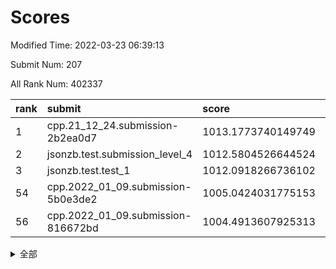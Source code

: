 # Scores

Modified Time: 2022-03-23 06:39:13

Submit Num: 207

All Rank Num: 402337

| rank |               submit               |       score        |       sigma        | pk_num |
| :--- | :--------------------------------- | :----------------- | :----------------- | :----- |
| 1    | cpp.21_12_24.submission-2b2ea0d7   | 1013.1773740149749 | 0.7949018340859131 | 7775   |
| 2    | jsonzb.test.submission_level_4     | 1012.5804526644524 | 0.8118067561091703 | 7777   |
| 3    | jsonzb.test.test_1                 | 1012.0918266736102 | 0.8139968443657235 | 7771   |
| 54   | cpp.2022_01_09.submission-5b0e3de2 | 1005.0424031775153 | 0.7128686958380774 | 7778   |
| 56   | cpp.2022_01_09.submission-816672bd | 1004.4913607925313 | 0.7176796469884096 | 7777   |


<details>
<summary>全部</summary>

| rank |                 submit                 |       score        |       sigma        | pk_num |
| :--- | :------------------------------------- | :----------------- | :----------------- | :----- |
| 1    | cpp.21_12_24.submission-2b2ea0d7       | 1013.1773740149749 | 0.7949018340859131 | 7775   |
| 2    | jsonzb.test.submission_level_4         | 1012.5804526644524 | 0.8118067561091703 | 7777   |
| 3    | jsonzb.test.test_1                     | 1012.0918266736102 | 0.8139968443657235 | 7771   |
| 4    | gobigger.level_3.submission_level_3_4  | 1011.744592060619  | 0.7573077266717056 | 7778   |
| 5    | gobigger.level_3.submission_level_3_33 | 1011.2947911499983 | 0.7853958523099253 | 7773   |
| 6    | gobigger.level_3.submission_level_3_1  | 1011.2288661764482 | 0.7629974592095708 | 7775   |
| 7    | gobigger.level_3.submission_level_3_36 | 1010.994651617754  | 0.7522691398653206 | 7774   |
| 8    | gobigger.level_3.submission_level_3_24 | 1010.9930526592192 | 0.7704654232935365 | 7772   |
| 9    | gobigger.level_3.submission_level_3_30 | 1010.9274912742436 | 0.7486782296346908 | 7778   |
| 10   | gobigger.level_3.submission_level_3_43 | 1010.8584753528837 | 0.7702115302689853 | 7780   |
| 11   | gobigger.level_3.submission_level_3_34 | 1010.8271745929928 | 0.7653611119516118 | 7771   |
| 12   | gobigger.level_3.submission_level_3_15 | 1010.8142673437919 | 0.7775676382895215 | 7777   |
| 13   | gobigger.level_3.submission_level_3_29 | 1010.6742478412791 | 0.7704889781850894 | 7776   |
| 14   | gobigger.level_3.submission_level_3_14 | 1010.6660479597164 | 0.7463214236688219 | 7773   |
| 15   | gobigger.level_3.submission_level_3_40 | 1010.5147415107685 | 0.7705233219724035 | 7777   |
| 16   | gobigger.level_3.submission_level_3_3  | 1010.4870590140316 | 0.7622438084009235 | 7771   |
| 17   | gobigger.level_3.submission_level_3_5  | 1010.4722492622253 | 0.7695060677533636 | 7777   |
| 18   | gobigger.level_3.submission_level_3_19 | 1010.4484087677114 | 0.7794474426660369 | 7772   |
| 19   | gobigger.level_3.submission_level_3_46 | 1010.4286653721163 | 0.7526183796608391 | 7781   |
| 20   | gobigger.level_3.submission_level_3_16 | 1010.3935325900115 | 0.7619605305754866 | 7773   |
| 21   | gobigger.level_3.submission_level_3_28 | 1010.3716439842303 | 0.7393770686065437 | 7775   |
| 22   | gobigger.level_3.submission_level_3_48 | 1010.3330101644216 | 0.7559647800784198 | 7773   |
| 23   | gobigger.level_3.submission_level_3_11 | 1010.3195995094052 | 0.7762074606058108 | 7768   |
| 24   | gobigger.level_3.submission_level_3_25 | 1010.3081373408676 | 0.7532943475103602 | 7777   |
| 25   | gobigger.level_3.submission_level_3_10 | 1010.1926537615029 | 0.7572468351272489 | 7774   |
| 26   | gobigger.level_3.submission_level_3_27 | 1010.183712499719  | 0.7355144158047986 | 7769   |
| 27   | gobigger.level_3.submission_level_3_42 | 1010.1701276693896 | 0.7492436071489466 | 7772   |
| 28   | gobigger.level_3.submission_level_3_49 | 1010.0457089742357 | 0.7502685757957174 | 7781   |
| 29   | gobigger.level_3.submission_level_3_47 | 1009.9382510473515 | 0.7648695840128875 | 7775   |
| 30   | gobigger.level_3.submission_level_3_0  | 1009.9363569859647 | 0.749260926067841  | 7775   |
| 31   | gobigger.level_3.submission_level_3_45 | 1009.9293641598271 | 0.757106351469207  | 7775   |
| 32   | gobigger.level_3.submission_level_3_37 | 1009.9055650309211 | 0.7634657003772997 | 7777   |
| 33   | gobigger.level_3.submission_level_3_9  | 1009.7812632226432 | 0.7745586776518714 | 7776   |
| 34   | gobigger.level_3.submission_level_3_44 | 1009.7419799861756 | 0.7711984599984834 | 7776   |
| 35   | gobigger.level_3.submission_level_3_41 | 1009.725978846216  | 0.7459595670164745 | 7775   |
| 36   | gobigger.level_3.submission_level_3_39 | 1009.7226690826562 | 0.7688402940984302 | 7777   |
| 37   | gobigger.level_3.submission_level_3_23 | 1009.6894757654305 | 0.7482381425918926 | 7774   |
| 38   | gobigger.level_3.submission_level_3_20 | 1009.6780589081084 | 0.7533180181186109 | 7774   |
| 39   | gobigger.level_3.submission_level_3_18 | 1009.5077980452028 | 0.7623443418174967 | 7773   |
| 40   | gobigger.level_3.submission_level_3_6  | 1009.4892688600729 | 0.7461404782742027 | 7779   |
| 41   | gobigger.level_3.submission_level_3_22 | 1009.4250848360077 | 0.7604655891360221 | 7774   |
| 42   | gobigger.level_3.submission_level_3_32 | 1009.4028748298095 | 0.7508769062757361 | 7768   |
| 43   | gobigger.level_3.submission_level_3_12 | 1009.2539096174809 | 0.7512845116931162 | 7779   |
| 44   | gobigger.level_3.submission_level_3_17 | 1009.1082636920788 | 0.7352509682474867 | 7777   |
| 45   | gobigger.level_3.submission_level_3_26 | 1009.0407510354659 | 0.7433853372817483 | 7772   |
| 46   | gobigger.level_3.submission_level_3_38 | 1009.036282536015  | 0.7361853272641371 | 7775   |
| 47   | gobigger.level_3.submission_level_3_2  | 1009.0107477350433 | 0.7568701360657414 | 7776   |
| 48   | gobigger.level_3.submission_level_3_21 | 1008.9321099867796 | 0.7516074646471924 | 7773   |
| 49   | gobigger.level_3.submission_level_3_35 | 1008.9307851281451 | 0.7404977732142111 | 7772   |
| 50   | gobigger.level_3.submission_level_3_31 | 1008.7867675451705 | 0.7367795438681938 | 7780   |
| 51   | gobigger.level_3.submission_level_3_13 | 1008.6152028400855 | 0.7432313436727568 | 7775   |
| 52   | gobigger.level_3.submission_level_3_8  | 1008.5977135234157 | 0.7514643545300406 | 7775   |
| 53   | gobigger.level_3.submission_level_3_7  | 1008.3367615680661 | 0.7504118130091127 | 7778   |
| 54   | cpp.2022_01_09.submission-5b0e3de2     | 1005.0424031775153 | 0.7128686958380774 | 7778   |
| 55   | gobigger.level_1.submission_level_1_42 | 1004.6182523605014 | 0.7151550221466639 | 7772   |
| 56   | cpp.2022_01_09.submission-816672bd     | 1004.4913607925313 | 0.7176796469884096 | 7777   |
| 57   | gobigger.level_1.submission_level_1_43 | 1004.4869892896388 | 0.7251931678127875 | 7777   |
| 58   | gobigger.level_1.submission_level_1_35 | 1004.479430691383  | 0.7247161265560684 | 7778   |
| 59   | gobigger.level_1.submission_level_1_12 | 1004.3913328159423 | 0.7355065600775121 | 7771   |
| 60   | gobigger.level_1.submission_level_1_44 | 1004.2517809272773 | 0.7370329120701964 | 7778   |
| 61   | gobigger.level_1.submission_level_1_20 | 1004.2242704757099 | 0.7114992329700814 | 7771   |
| 62   | gobigger.level_1.submission_level_1_1  | 1004.0916724005788 | 0.7167593601967399 | 7776   |
| 63   | gobigger.level_1.submission_level_1_30 | 1004.0880151397461 | 0.7244220135596957 | 7776   |
| 64   | gobigger.level_1.submission_level_1_26 | 1003.9217480961223 | 0.7258209387047837 | 7773   |
| 65   | gobigger.level_1.submission_level_1_8  | 1003.9132869592926 | 0.7023792025111322 | 7772   |
| 66   | gobigger.level_1.submission_level_1_23 | 1003.8712953300156 | 0.717935742635374  | 7773   |
| 67   | gobigger.level_1.submission_level_1_9  | 1003.7748638308173 | 0.7069400879430033 | 7779   |
| 68   | gobigger.level_1.submission_level_1_33 | 1003.7188147665959 | 0.7065239723316725 | 7777   |
| 69   | gobigger.level_1.submission_level_1_41 | 1003.71073385321   | 0.7094591828354189 | 7770   |
| 70   | gobigger.level_1.submission_level_1_3  | 1003.6646195526502 | 0.7124085233829874 | 7778   |
| 71   | gobigger.level_1.submission_level_1_7  | 1003.6515350321248 | 0.7135958020683354 | 7772   |
| 72   | gobigger.level_1.submission_level_1_2  | 1003.4709080665856 | 0.7061047137807134 | 7778   |
| 73   | gobigger.level_1.submission_level_1_18 | 1003.4291306710974 | 0.7170096372757786 | 7777   |
| 74   | gobigger.level_1.submission_level_1_21 | 1003.4253687818488 | 0.7184873156728294 | 7772   |
| 75   | gobigger.level_1.submission_level_1_48 | 1003.4229179078337 | 0.7088719908756456 | 7774   |
| 76   | gobigger.level_1.submission_level_1_32 | 1003.4167599724753 | 0.7144091078251542 | 7772   |
| 77   | gobigger.level_1.submission_level_1_15 | 1003.4158764400522 | 0.7178746735662905 | 7775   |
| 78   | gobigger.level_1.submission_level_1_49 | 1003.401452463607  | 0.6980695644062318 | 7781   |
| 79   | gobigger.level_1.submission_level_1_29 | 1003.390952755255  | 0.7128393117894678 | 7776   |
| 80   | gobigger.level_1.submission_level_1_19 | 1003.3623616106294 | 0.7195296276844949 | 7782   |
| 81   | gobigger.level_1.submission_level_1_38 | 1003.3497206965712 | 0.7273720355911556 | 7773   |
| 82   | gobigger.level_1.submission_level_1_25 | 1003.235528567987  | 0.7176072161231515 | 7776   |
| 83   | gobigger.level_1.submission_level_1_5  | 1003.1976382351646 | 0.7195704653850682 | 7776   |
| 84   | gobigger.level_1.submission_level_1_4  | 1003.0121719184941 | 0.7051397053144111 | 7778   |
| 85   | gobigger.level_1.submission_level_1_45 | 1002.9922160857527 | 0.7023000196689371 | 7774   |
| 86   | gobigger.level_1.submission_level_1_27 | 1002.9620607923724 | 0.7211580146078563 | 7777   |
| 87   | gobigger.level_1.submission_level_1_22 | 1002.9358499603295 | 0.7144184139466366 | 7775   |
| 88   | gobigger.level_1.submission_level_1_40 | 1002.9246478108997 | 0.715096444622625  | 7772   |
| 89   | gobigger.level_1.submission_level_1_24 | 1002.8300163582114 | 0.7110779924229614 | 7773   |
| 90   | gobigger.level_1.submission_level_1_0  | 1002.7586364530176 | 0.7190485647280114 | 7772   |
| 91   | gobigger.level_1.submission_level_1_36 | 1002.7312371491914 | 0.7139897840223125 | 7775   |
| 92   | gobigger.level_1.submission_level_1_34 | 1002.7146467187958 | 0.7224167603105484 | 7771   |
| 93   | gobigger.level_1.submission_level_1_46 | 1002.5802115123008 | 0.7136148485737579 | 7773   |
| 94   | gobigger.level_1.submission_level_1_17 | 1002.5125607558189 | 0.7102439518893117 | 7775   |
| 95   | gobigger.level_1.submission_level_1_47 | 1002.4823196539581 | 0.7235174180902965 | 7775   |
| 96   | gobigger.level_1.submission_level_1_11 | 1002.4813036183859 | 0.7043294228745444 | 7773   |
| 97   | gobigger.level_1.submission_level_1_14 | 1002.4453401072301 | 0.713970788589121  | 7777   |
| 98   | gobigger.level_1.submission_level_1_39 | 1002.4294955056646 | 0.706286657194532  | 7778   |
| 99   | gobigger.level_1.submission_level_1_37 | 1002.4177650459872 | 0.7157269819390956 | 7780   |
| 100  | gobigger.level_1.submission_level_1_13 | 1002.1955059252841 | 0.7146464426731031 | 7775   |
| 101  | gobigger.level_1.submission_level_1_16 | 1002.1558402858707 | 0.7094262336509511 | 7777   |
| 102  | gobigger.level_1.submission_level_1_10 | 1002.1272874502821 | 0.7085500758595177 | 7775   |
| 103  | gobigger.level_1.submission_level_1_31 | 1002.0271553453746 | 0.7231674190571875 | 7772   |
| 104  | gobigger.level_1.submission_level_1_28 | 1002.0096850739843 | 0.7104754928255862 | 7768   |
| 105  | gobigger.level_1.submission_level_1_6  | 1001.8500956743513 | 0.7038467860992027 | 7774   |
| 106  | gobigger.random.submission_random_15   | 997.838569306555   | 0.7250708417119679 | 7772   |
| 107  | gobigger.random.submission_random_2    | 996.93757154364    | 0.7128278848730372 | 7772   |
| 108  | gobigger.random.submission_random_21   | 996.8965695944473  | 0.7122976870035631 | 7771   |
| 109  | gobigger.random.submission_random_24   | 996.8669563861205  | 0.7087964756742439 | 7774   |
| 110  | gobigger.random.submission_random_45   | 996.8495963830513  | 0.7128143021643177 | 7777   |
| 111  | gobigger.random.submission_random_28   | 996.8144367186775  | 0.7145226063898222 | 7780   |
| 112  | gobigger.random.submission_random_32   | 996.7887400044693  | 0.7104331829346573 | 7773   |
| 113  | gobigger.random.submission_random_40   | 996.7674979778047  | 0.7227936523346739 | 7774   |
| 114  | gobigger.random.submission_random_43   | 996.7599133819218  | 0.7043438404459544 | 7767   |
| 115  | gobigger.random.submission_random_27   | 996.7560864785587  | 0.717610945435429  | 7774   |
| 116  | gobigger.random.submission_random_22   | 996.7289362240493  | 0.7081254590097921 | 7767   |
| 117  | gobigger.random.submission_random_5    | 996.7195686334468  | 0.716437866370064  | 7776   |
| 118  | gobigger.random.submission_random_10   | 996.7032046486365  | 0.7196539670474029 | 7774   |
| 119  | gobigger.random.submission_random_47   | 996.6638266466483  | 0.693644810473483  | 7773   |
| 120  | gobigger.random.submission_random_1    | 996.5920559015277  | 0.6936700296031904 | 7776   |
| 121  | gobigger.random.submission_random_41   | 996.5272500031393  | 0.7167505255823644 | 7775   |
| 122  | gobigger.random.submission_random_0    | 996.5255684029819  | 0.7020330478692423 | 7776   |
| 123  | gobigger.random.submission_random_19   | 996.5239816747724  | 0.7082824146287411 | 7772   |
| 124  | gobigger.random.submission_random_3    | 996.5038382239668  | 0.7100671562563051 | 7775   |
| 125  | gobigger.random.submission_random_29   | 996.4760265449665  | 0.7063722734333372 | 7780   |
| 126  | gobigger.random.submission_random_20   | 996.4519961477976  | 0.708962840752174  | 7777   |
| 127  | gobigger.random.submission_random_17   | 996.4112919810146  | 0.709210434655873  | 7776   |
| 128  | gobigger.random.submission_random_4    | 996.3998744303383  | 0.71107546516127   | 7774   |
| 129  | gobigger.random.submission_random_48   | 996.3295305594871  | 0.7171857428517178 | 7770   |
| 130  | gobigger.random.submission_random_12   | 996.2870264067917  | 0.7214033621792062 | 7777   |
| 131  | gobigger.random.submission_random_6    | 996.1653481709282  | 0.7236566568430037 | 7774   |
| 132  | gobigger.random.submission_random_11   | 996.1552329457127  | 0.7203033407896655 | 7778   |
| 133  | gobigger.random.submission_random_42   | 996.1441758308088  | 0.7118072851289176 | 7779   |
| 134  | gobigger.random.submission_random_31   | 996.0117220304483  | 0.7093521660171108 | 7769   |
| 135  | gobigger.random.submission_random_44   | 996.0054579383616  | 0.7148395165514222 | 7778   |
| 136  | gobigger.random.submission_random_26   | 996.0033185215872  | 0.7058108526920729 | 7771   |
| 137  | gobigger.random.submission_random_7    | 995.9924069007926  | 0.7154529573824263 | 7775   |
| 138  | gobigger.random.submission_random_13   | 995.914314014896   | 0.715690919721164  | 7775   |
| 139  | gobigger.random.submission_random_25   | 995.869455997605   | 0.7051701106123726 | 7764   |
| 140  | gobigger.random.submission_random_23   | 995.7909931154506  | 0.7137764173462812 | 7779   |
| 141  | gobigger.random.submission_random_49   | 995.7767682533773  | 0.7023461940502028 | 7774   |
| 142  | gobigger.random.submission_random_33   | 995.7699330171077  | 0.6995556712187413 | 7771   |
| 143  | gobigger.random.submission_random_18   | 995.6983076816268  | 0.7085985385549475 | 7774   |
| 144  | gobigger.random.submission_random_14   | 995.6478354072484  | 0.7183371231002601 | 7775   |
| 145  | gobigger.random.submission_random_35   | 995.5371052154549  | 0.7288769583513794 | 7771   |
| 146  | gobigger.random.submission_random_38   | 995.5000802345637  | 0.7158589792224613 | 7776   |
| 147  | gobigger.random.submission_random_39   | 995.3461905667799  | 0.7053785805291451 | 7772   |
| 148  | gobigger.random.submission_random_8    | 995.3225016707867  | 0.7172399336685155 | 7774   |
| 149  | gobigger.random.submission_random_36   | 995.2203287073545  | 0.7191761923306748 | 7773   |
| 150  | gobigger.random.submission_random_34   | 995.1995340593928  | 0.7181241825035541 | 7774   |
| 151  | gobigger.random.submission_random_37   | 995.1270738296189  | 0.7104385838155672 | 7775   |
| 152  | gobigger.random.submission_random_46   | 995.0876921874825  | 0.720272318800067  | 7777   |
| 153  | gobigger.random.submission_random_16   | 995.0237220201972  | 0.730055382242613  | 7778   |
| 154  | gobigger.random.submission_random_9    | 994.9297608937294  | 0.7145185884024997 | 7774   |
| 155  | gobigger.level_2.submission_level_2_35 | 994.4941731431352  | 0.724393300617981  | 7775   |
| 156  | gobigger.level_2.submission_level_2_2  | 994.1254150512242  | 0.7332804458174597 | 7774   |
| 157  | gobigger.random.submission_random_30   | 993.8921618607233  | 0.7309983901425442 | 7779   |
| 158  | gobigger.level_2.submission_level_2_7  | 993.8288072993201  | 0.7487024929283569 | 7769   |
| 159  | gobigger.level_2.submission_level_2_13 | 993.5442965631523  | 0.7372234254526616 | 7776   |
| 160  | gobigger.level_2.submission_level_2_41 | 993.4489513358442  | 0.744706779516855  | 7773   |
| 161  | gobigger.level_2.submission_level_2_23 | 993.3868279423042  | 0.7303147626708054 | 7766   |
| 162  | gobigger.level_2.submission_level_2_44 | 993.3658285698187  | 0.7358117180178455 | 7772   |
| 163  | gobigger.level_2.submission_level_2_16 | 993.1250795359828  | 0.7521396515008475 | 7775   |
| 164  | gobigger.level_2.submission_level_2_12 | 993.1004993153473  | 0.7287640987174178 | 7777   |
| 165  | gobigger.level_2.submission_level_2_0  | 993.0492330127272  | 0.7316582324626902 | 7777   |
| 166  | gobigger.level_2.submission_level_2_19 | 992.967771060924   | 0.7337342256493489 | 7776   |
| 167  | gobigger.level_2.submission_level_2_33 | 992.8699895618445  | 0.7445038798994524 | 7777   |
| 168  | gobigger.level_2.submission_level_2_49 | 992.8020809621584  | 0.7406433036800592 | 7777   |
| 169  | gobigger.level_2.submission_level_2_3  | 992.7768932292929  | 0.7423425434214894 | 7772   |
| 170  | gobigger.level_2.submission_level_2_32 | 992.5645052423661  | 0.7429884049507647 | 7777   |
| 171  | gobigger.level_2.submission_level_2_38 | 992.2674331737128  | 0.7287272760737874 | 7779   |
| 172  | gobigger.level_2.submission_level_2_15 | 992.2407128972077  | 0.7394866112300429 | 7776   |
| 173  | gobigger.level_2.submission_level_2_22 | 992.2294256035128  | 0.7462881352813802 | 7780   |
| 174  | gobigger.level_2.submission_level_2_26 | 992.0652273375208  | 0.7414537094890958 | 7773   |
| 175  | gobigger.level_2.submission_level_2_10 | 992.0440223417683  | 0.7321033621714855 | 7770   |
| 176  | gobigger.level_2.submission_level_2_28 | 992.0149333655552  | 0.7576494068895991 | 7777   |
| 177  | gobigger.level_2.submission_level_2_20 | 992.0127330160251  | 0.7441260053624231 | 7772   |
| 178  | gobigger.level_2.submission_level_2_4  | 992.0043407324096  | 0.748360004117865  | 7775   |
| 179  | gobigger.level_2.submission_level_2_36 | 991.994616476153   | 0.7619598158667498 | 7775   |
| 180  | gobigger.level_2.submission_level_2_30 | 991.9813782953969  | 0.7360558293787683 | 7777   |
| 181  | gobigger.level_2.submission_level_2_45 | 991.8761471230055  | 0.7546942471523422 | 7774   |
| 182  | gobigger.level_2.submission_level_2_37 | 991.8597793396632  | 0.7267845867967055 | 7775   |
| 183  | gobigger.level_2.submission_level_2_27 | 991.7781470321813  | 0.7561514332209195 | 7771   |
| 184  | gobigger.level_2.submission_level_2_29 | 991.7604984596851  | 0.7530302505686675 | 7768   |
| 185  | gobigger.level_2.submission_level_2_1  | 991.758793570366   | 0.7580633352482883 | 7774   |
| 186  | gobigger.level_2.submission_level_2_47 | 991.71248896129    | 0.7512389884284035 | 7774   |
| 187  | gobigger.level_2.submission_level_2_18 | 991.6509112398564  | 0.7574796588179438 | 7779   |
| 188  | gobigger.level_2.submission_level_2_21 | 991.646561256898   | 0.7439405992712461 | 7773   |
| 189  | gobigger.level_2.submission_level_2_25 | 991.6433834237622  | 0.7468096919264757 | 7776   |
| 190  | gobigger.level_2.submission_level_2_48 | 991.606284033713   | 0.7257550713028684 | 7775   |
| 191  | gobigger.level_2.submission_level_2_46 | 991.5449235940322  | 0.7501199428609306 | 7774   |
| 192  | gobigger.level_2.submission_level_2_9  | 991.5257963375458  | 0.7457723904768577 | 7776   |
| 193  | gobigger.level_2.submission_level_2_42 | 991.4385573265522  | 0.7441252293573613 | 7770   |
| 194  | gobigger.level_2.submission_level_2_24 | 991.4130743331642  | 0.7478763090214268 | 7773   |
| 195  | gobigger.level_2.submission_level_2_11 | 991.2643718869884  | 0.7603109390542717 | 7772   |
| 196  | gobigger.level_2.submission_level_2_14 | 991.1895503346301  | 0.7635866809784949 | 7773   |
| 197  | gobigger.level_2.submission_level_2_39 | 991.1193354816834  | 0.7490945044626776 | 7778   |
| 198  | gobigger.level_2.submission_level_2_17 | 991.1167205160108  | 0.747743035291993  | 7773   |
| 199  | gobigger.level_2.submission_level_2_5  | 990.8269465474581  | 0.7436731507488399 | 7780   |
| 200  | gobigger.level_2.submission_level_2_8  | 990.8212050836396  | 0.7773783411857185 | 7775   |
| 201  | gobigger.level_2.submission_level_2_31 | 990.7808409299477  | 0.7609765695316394 | 7776   |
| 202  | gobigger.level_2.submission_level_2_6  | 990.775368463333   | 0.7534568540769245 | 7772   |
| 203  | gobigger.level_2.submission_level_2_43 | 990.6245511202583  | 0.7672848780834076 | 7776   |
| 204  | gobigger.level_2.submission_level_2_34 | 990.597428856214   | 0.7511252998334363 | 7774   |
| 205  | gobigger.level_2.submission_level_2_40 | 990.469742538184   | 0.7596516140347843 | 7777   |
| 206  | gobigger.none.submission_none_0        | 979.0283526772467  | 1.224735327193897  | 7774   |
| 207  | gobigger.none.submission_none_1        | 975.7532800393662  | 1.479815926448744  | 7772   |

</details>